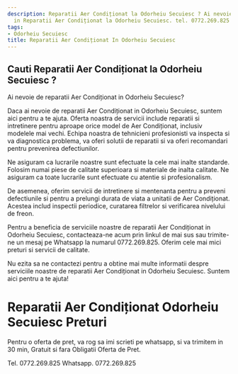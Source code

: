 ```yaml
---
description: Reparatii Aer Condiționat la Odorheiu Secuiesc ? Ai nevoie de un profesionist
  in Reparatii Aer Condiționat la Odorheiu Secuiesc. tel. 0772.269.825
tags:
- Odorheiu Secuiesc
title: Reparatii Aer Condiționat In Odorheiu Secuiesc
---
```



## Cauti Reparatii Aer Condiționat la Odorheiu Secuiesc ?

Ai nevoie de reparatii Aer Condiționat in Odorheiu Secuiesc? 

Daca ai nevoie de reparatii Aer Condiționat in Odorheiu Secuiesc, suntem aici pentru a te ajuta. Oferta noastra de servicii include reparatii si intretinere pentru aproape orice model de Aer Condiționat, inclusiv modelele mai vechi. Echipa noastra de tehnicieni profesionisti va inspecta si va diagnostica problema, va oferi solutii de reparatii si va oferi recomandari pentru prevenirea defectiunilor.

Ne asiguram ca lucrarile noastre sunt efectuate la cele mai inalte standarde. Folosim numai piese de calitate superioara si materiale de inalta calitate. Ne asiguram ca toate lucrarile sunt efectuate cu atentie si profesionalism.

De asemenea, oferim servicii de intretinere si mentenanta pentru a preveni defectiunile si pentru a prelungi durata de viata a unitatii de Aer Condiționat. Acestea includ inspectii periodice, curatarea filtrelor si verificarea nivelului de freon.

Pentru a beneficia de serviciile noastre de reparatii Aer Condiționat in Odorheiu Secuiesc, contacteaza-ne acum prin linkul de mai sus sau trimite-ne un mesaj pe Whatsapp la numarul 0772.269.825. Oferim cele mai mici preturi si servicii de calitate.

Nu ezita sa ne contactezi pentru a obtine mai multe informatii despre serviciile noastre de reparatii Aer Condiționat in Odorheiu Secuiesc. Suntem aici pentru a te ajuta!

# Reparatii Aer Condiționat Odorheiu Secuiesc Preturi
Pentru o oferta de pret, va rog sa imi scrieti pe whatsapp, si va trimitem in 30 min, Gratuit si fara Obligatii Oferta de Pret.

Tel. 0772.269.825
Whatsapp. 0772.269.825